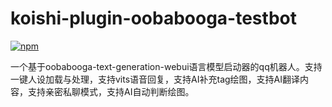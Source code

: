 # koishi-plugin-oobabooga-testbot

[![npm](https://img.shields.io/npm/v/koishi-plugin-oobabooga-testbot?style=flat-square)](https://www.npmjs.com/package/koishi-plugin-oobabooga-testbot)

一个基于oobabooga-text-generation-webui语言模型启动器的qq机器人。支持一键人设加载与处理，支持vits语音回复，支持AI补充tag绘图，支持AI翻译内容，支持亲密私聊模式，支持AI自动判断绘图。
